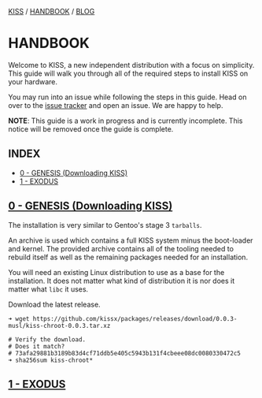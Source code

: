 [KISS](/) / [HANDBOOK](/handbook) / [BLOG](/posts)

# HANDBOOK

Welcome to KISS, a new independent distribution with a focus on simplicity. This guide will walk you through all of the required steps to install KISS on your hardware.

You may run into an issue while following the steps in this guide. Head on over to the [issue tracker](https://github.com/kissx/packages/issues) and open an issue. We are happy to help.

**NOTE**: This guide is a work in progress and is currently incomplete. This notice will be removed once the guide is complete.


## INDEX

<!-- vim-markdown-toc GFM -->

* [0 - GENESIS (Downloading KISS)](#0---genesis-downloading-kiss)
* [1 - EXODUS](#1---exodus)

<!-- vim-markdown-toc -->


## [0 - GENESIS (Downloading KISS)](#0---genesis-downloading-kiss)

The installation is very similar to Gentoo's stage 3 `tarballs`.

An archive is used which contains a full KISS system minus the boot-loader and kernel. The provided archive contains all of the tooling needed to rebuild itself as well as the remaining packages needed for an installation.

You will need an existing Linux distribution to use as a base for the installation. It does not matter what kind of distribution it is nor does it matter what `libc` it uses.

Download the latest release.

```
➜ wget https://github.com/kissx/packages/releases/download/0.0.3-musl/kiss-chroot-0.0.3.tar.xz

# Verify the download.
# Does it match?
# 73afa29881b3189b83d4cf71ddb5e405c5943b131f4cbeee08dc0080330472c5
➜ sha256sum kiss-chroot*
```

## [1 - EXODUS](#1---exodus)
